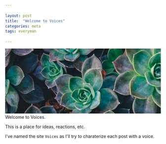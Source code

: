 ```yaml
---

layout: post
title:  "Welcome to Voices"
categories: meta
tags: everyman

---
```


<img src="/images/fulls/cabbages.jpg" class="fit image"> Welcome to Voices.

This is a place for ideas, reactions, etc.

I've named the site `Voices` as I'll try to charaterize each post with a voice.
